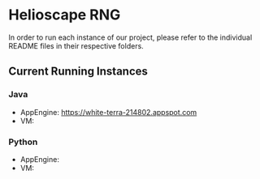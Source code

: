 # Helioscape RNG

In order to run each instance of our project, please refer to the individual README files in their respective folders.

## Current Running Instances

### Java
- AppEngine: https://white-terra-214802.appspot.com
- VM: 

### Python
- AppEngine:
- VM: 
